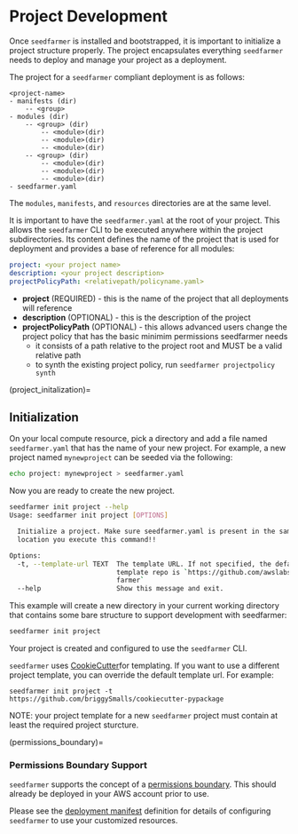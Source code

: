 # Project Development

Once `seedfarmer` is installed and bootstrapped, it is important to initialize a project structure properly.  The project encapsulates everything `seedfarmer` needs to deploy and manage your project as a deployment.

The project for a `seedfarmer` compliant deployment is as follows:

```
<project-name>
- manifests (dir)
    -- <group>
- modules (dir)
    -- <group> (dir)
        -- <module>(dir)
        -- <module>(dir)
        -- <module>(dir)
    -- <group> (dir)
        -- <module>(dir)
        -- <module>(dir)
        -- <module>(dir)
- seedfarmer.yaml
```
The `modules`, `manifests`, and `resources` directories are at the same level. 


It is important to have the ```seedfarmer.yaml``` at the root of your project.  This allows the `seedfarmer` CLI to be executed anywhere within the project subdirectories.  Its content defines the name of the project that is used for deployment and provides a base of reference for all modules:
```yaml
project: <your project name>
description: <your project description>
projectPolicyPath: <relativepath/policyname.yaml>
```
- **project** (REQUIRED) - this is the name of the project that all deployments will reference 
- **description** (OPTIONAL) - this is the description of the project
- **projectPolicyPath** (OPTIONAL) - this allows advanced users change the project policy that has the basic minimim permissions seedfarmer needs
  - it consists of a path relative to the project root and MUST be a valid relative path
  - to synth the existing project policy, run `seedfarmer projectpolicy synth` 



(project_initalization)=
## Initialization
On your local compute resource, pick a directory and add a file named `seedfarmer.yaml` that has the name of your new project.  For example, a new project named `mynewproject` can be seeded via the following:
```bash
echo project: mynewproject > seedfarmer.yaml
```


Now you are ready to create the new project.  

```bash
seedfarmer init project --help
Usage: seedfarmer init project [OPTIONS]

  Initialize a project. Make sure seedfarmer.yaml is present in the same
  location you execute this command!!

Options:
  -t, --template-url TEXT  The template URL. If not specified, the default
                           template repo is `https://github.com/awslabs/seed-
                           farmer`
  --help                   Show this message and exit.
```
This example will create a new directory in your current working directory that contains some bare structure to support development with seedfarmer:

```bash
seedfarmer init project
```
Your project is created and configured to use the `seedfarmer` CLI.

`seedfarmer` uses [CookieCutter](cookiecutter.md)for templating.
If you want to use a different project template, you can override the default template url. For example:
```
seedfarmer init project -t https://github.com/briggySmalls/cookiecutter-pypackage
```
NOTE: your project template for a new `seedfarmer` project must contain at least the required project sturcture.



(permissions_boundary)=
### Permissions Boundary Support
`seedfarmer` supports the concept of a [permissions boundary](https://docs.aws.amazon.com/IAM/latest/UserGuide/access_policies_boundaries.html).  This should already be deployed in your AWS account prior to use.


Please see the [deployment manifest](deployment_manifest) definition for details of configuring `seedfarmer` to use your customized resources.

